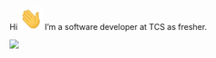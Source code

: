 Hi <img src="https://raw.githubusercontent.com/ChandruSankar/ChandruSankar/master/assets/Hi.gif" width="40" height="40"> I’m a software developer at TCS as fresher.

<img src="https://github-readme-streak-stats.herokuapp.com?user=saisooriyas&theme=tokyonight&hide_border=true&date_format=j%20M%5B%20Y%5D" width="400">
